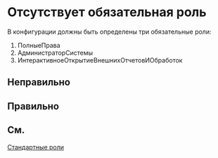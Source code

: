 # Отсутствует обязательная роль

 В конфигурации должны быть определены три обязательные роли:
1. ПолныеПрава
2. АдминистраторСистемы
3. ИнтерактивноеОткрытиеВнешнихОтчетовИОбработок


## Неправильно

## Правильно

## См.

[Стандартные роли](https://its.1c.ru/db/v8std#content:488:hdoc:2)
